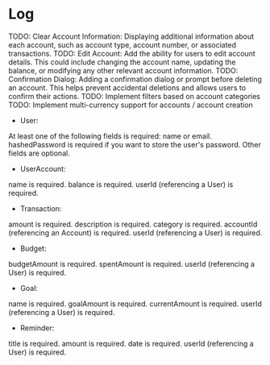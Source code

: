 # Log

TODO: Clear Account Information: Displaying additional information about each account, such as account type, account number, or associated transactions.
TODO: Edit Account: Add the ability for users to edit account details. This could include changing the account name, updating the balance, or modifying any other relevant account information.
TODO: Confirmation Dialog: Adding a confirmation dialog or prompt before deleting an account. This helps prevent accidental deletions and allows users to confirm their actions.
TODO: Implement filters based on account categories
TODO: Implement multi-currency support for accounts / account creation

- User:

At least one of the following fields is required: name or email.
hashedPassword is required if you want to store the user's password.
Other fields are optional.

- UserAccount:

name is required.
balance is required.
userId (referencing a User) is required.

- Transaction:

amount is required.
description is required.
category is required.
accountId (referencing an Account) is required.
userId (referencing a User) is required.

- Budget:

budgetAmount is required.
spentAmount is required.
userId (referencing a User) is required.

- Goal:

name is required.
goalAmount is required.
currentAmount is required.
userId (referencing a User) is required.

- Reminder:

title is required.
amount is required.
date is required.
userId (referencing a User) is required.
